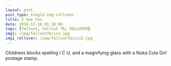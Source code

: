 ```yaml
---
layout: post
post_type: single-img-rollover
title: I See You
date: 2018-12-18 01:10:00
tags: [fallout, fallout 76, ROLLOVER]
img1: /img/fallout76/icu.jpg
img1_rollover: /img/fallout76/icu2.jpg
---
```

Childrens blocks spelling I C U, and a magnifying glass with a Nuka Cola Girl postage stamp.
